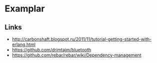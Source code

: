 # Examplar

## Links

- http://carbonshaft.blogspot.ru/2011/11/tutorial-getting-started-with-erlang.html
- https://github.com/drimtajm/bluetooth
- https://github.com/rebar/rebar/wiki/Dependency-management
